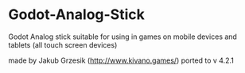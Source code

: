 # Godot-Analog-Stick
Godot Analog stick suitable for using in games on mobile devices and tablets (all touch screen devices)

made by Jakub Grzesik (http://www.kivano.games/)
ported to v 4.2.1
